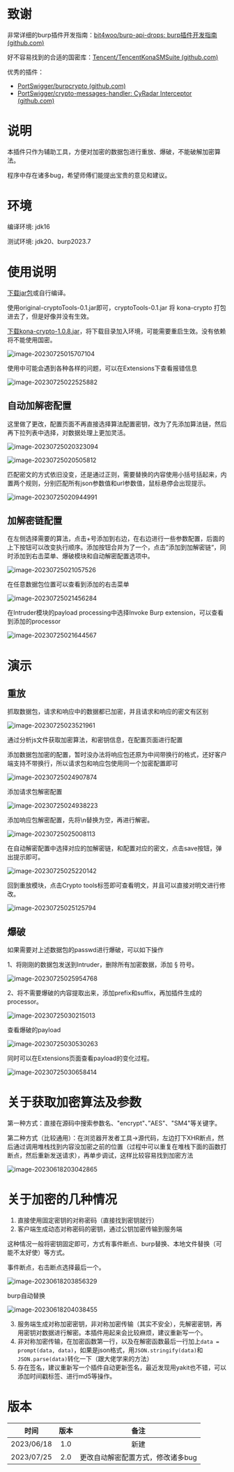 # 致谢

非常详细的burp插件开发指南：[bit4woo/burp-api-drops: burp插件开发指南 (github.com)](https://github.com/bit4woo/burp-api-drops)

好不容易找到的合适的国密库：[Tencent/TencentKonaSMSuite (github.com)](https://github.com/Tencent/TencentKonaSMSuite)

优秀的插件：

- [PortSwigger/burpcrypto (github.com)](https://github.com/portswigger/burpcrypto)
- [PortSwigger/crypto-messages-handler: CyRadar Interceptor (github.com)](https://github.com/portswigger/crypto-messages-handler)

# 说明

本插件只作为辅助工具，方便对加密的数据包进行重放、爆破，不能破解加密算法。

程序中存在诸多bug，希望师傅们能提出宝贵的意见和建议。

# 环境

编译环境: jdk16

测试环境: jdk20、burp2023.7

# 使用说明

[下载jar包](https://github.com/burp-ext-CryptoTools/CryptoTools/releases/tag/master)或自行编译。

使用original-cryptoTools-0.1.jar即可，cryptoTools-0.1.jar 将 kona-crypto 打包进去了，但是好像并没有生效。

[下载kona-crypto-1.0.8.jar](https://github.com/Tencent/TencentKonaSMSuite/releases/download/v1.0.8/kona-crypto-1.0.8.jar)，将下载目录加入环境，可能需要重启生效。没有依赖将不能使用国密。

![image-20230725015707104](./assets/image-20230725015707104.png)

使用中可能会遇到各种各样的问题，可以在Extensions下查看报错信息

![image-20230725022525882](./assets/image-20230725022525882.png)

## 自动加解密配置

这里做了更改，配置页面不再直接选择算法配置密钥，改为了先添加算法链，然后再下拉列表中选择，对数据处理上更加灵活。

![image-20230725020323094](./assets/image-20230725020323094.png)

![image-20230725020505812](./assets/image-20230725020505812.png)

匹配密文的方式依旧没变，还是通过正则，需要替换的内容使用小括号括起来，内置两个规则，分别匹配所有json参数值和url参数值，鼠标悬停会出现提示。

![image-20230725020944991](./assets/image-20230725020944991.png)

## 加解密链配置

在左侧选择需要的算法，点击+号添加到右边，在右边进行一些参数配置，后面的上下按钮可以改变执行顺序。添加按钮合并为了一个，点击”添加到加解密链“，同时添加到右击菜单、爆破模块和自动解密配置选项中。

![image-20230725021057526](./assets/image-20230725021057526.png)

在任意数据包位置可以查看到添加的右击菜单

![image-20230725021456284](./assets/image-20230725021456284.png)

在Intruder模块的payload processing中选择Invoke Burp extension，可以查看到添加的processor

![image-20230725021644567](./assets/image-20230725021644567.png)

# 演示

## 重放

抓取数据包，请求和响应中的数据都已加密，并且请求和响应的密文有区别

![image-20230725023521961](./assets/image-20230725023521961.png)

通过分析js文件获取加密算法，和密钥信息，在配置页面进行配置

添加数据包加密的配置，暂时没办法将响应包还原为中间带换行的格式，还好客户端支持不带换行，所以请求包和响应包使用同一个加密配置即可

![image-20230725024907874](./assets/image-20230725024907874.png)

添加请求包解密配置

![image-20230725024938223](./assets/image-20230725024938223.png)

添加响应包解密配置，先将\n替换为空，再进行解密。

![image-20230725025008113](./assets/image-20230725025008113.png)

在自动解密配置中选择对应的加解密链，和配置对应的密文，点击save按钮，弹出提示即可。

![image-20230725025220142](./assets/image-20230725025220142.png)

回到重放模块，点击Crypto tools标签即可查看明文，并且可以直接对明文进行修改。

![image-20230725025125794](./assets/image-20230725025125794.png)

## 爆破

如果需要对上述数据包的passwd进行爆破，可以如下操作

1、将刚刚的数据包发送到Intruder，删除所有加密数据，添加 § 符号。

![image-20230725025954768](./assets/image-20230725025954768.png)

2、将不需要爆破的内容提取出来，添加prefix和suffix，再加插件生成的processor。

![image-20230725030215013](./assets/image-20230725030215013.png)

查看爆破的payload

![image-20230725030530263](./assets/image-20230725030530263.png)

同时可以在Extensions页面查看payload的变化过程。

![image-20230725030658414](./assets/image-20230725030658414.png)

# 关于获取加密算法及参数

第一种方式：直接在源码中搜索参数名、"encrypt"、”AES"、"SM4"等关键字。

第二种方式（比较通用）：在浏览器开发者工具->源代码，左边打下XHR断点，然后通过调用堆栈找到内容没加密之前的位置（过程中可以重复在堆栈下面的函数打断点，然后重新发送请求），再单步调试，这样比较容易找到加密方法

![image-20230618203042865](./assets/image-20230618203042865.png)

# 关于加密的几种情况

1. 直接使用固定密钥的对称密码（直接找到密钥就行）
2. 客户端生成动态对称密码的密钥，通过公钥加密传输到服务端

这种情况一般将密钥固定即可，方式有事件断点、burp替换、本地文件替换（可能不太好使）等方式。

事件断点，右击断点选择最后一个。

![image-20230618203856329](./assets/image-20230618203856329.png)

burp自动替换

![image-20230618204038455](./assets/image-20230618204038455.png)

3. 服务端生成对称加密密钥，非对称加密传输（其实不安全），先解密密钥，再用密钥对数据进行解密。本插件用起来会比较麻烦，建议重新写一个。
4. 非对称加密传输，在加密函数第一行，以及在解密函数最后一行加上`data = prompt(data, data)`，如果是json格式，用`JSON.stringify(data)`和`JSON.parse(data)`转化一下（跟大佬学来的方法）
5. 存在签名，建议重新写一个插件自动更新签名，最近发现用yakit也不错，可以添加时间戳标签、进行md5等操作。

# 版本

|    时间    | 版本 |               备注                |
| :--------: | :--: | :-------------------------------: |
| 2023/06/18 | 1.0  |               新建                |
| 2023/07/25 | 2.0  | 更改自动解密配置方式，修改诸多bug |


